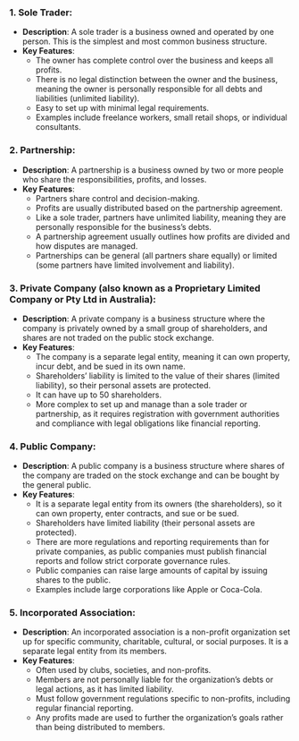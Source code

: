 
### **1. Sole Trader**:
   - **Description**: A sole trader is a business owned and operated by one person. This is the simplest and most common business structure.
   - **Key Features**:
     - The owner has complete control over the business and keeps all profits.
     - There is no legal distinction between the owner and the business, meaning the owner is personally responsible for all debts and liabilities (unlimited liability).
     - Easy to set up with minimal legal requirements.
     - Examples include freelance workers, small retail shops, or individual consultants.

### **2. Partnership**:
   - **Description**: A partnership is a business owned by two or more people who share the responsibilities, profits, and losses.
   - **Key Features**:
     - Partners share control and decision-making.
     - Profits are usually distributed based on the partnership agreement.
     - Like a sole trader, partners have unlimited liability, meaning they are personally responsible for the business’s debts.
     - A partnership agreement usually outlines how profits are divided and how disputes are managed.
     - Partnerships can be general (all partners share equally) or limited (some partners have limited involvement and liability).

### **3. Private Company** (also known as a **Proprietary Limited Company** or **Pty Ltd** in Australia):
   - **Description**: A private company is a business structure where the company is privately owned by a small group of shareholders, and shares are not traded on the public stock exchange.
   - **Key Features**:
     - The company is a separate legal entity, meaning it can own property, incur debt, and be sued in its own name.
     - Shareholders’ liability is limited to the value of their shares (limited liability), so their personal assets are protected.
     - It can have up to 50 shareholders.
     - More complex to set up and manage than a sole trader or partnership, as it requires registration with government authorities and compliance with legal obligations like financial reporting.

### **4. Public Company**:
   - **Description**: A public company is a business structure where shares of the company are traded on the stock exchange and can be bought by the general public.
   - **Key Features**:
     - It is a separate legal entity from its owners (the shareholders), so it can own property, enter contracts, and sue or be sued.
     - Shareholders have limited liability (their personal assets are protected).
     - There are more regulations and reporting requirements than for private companies, as public companies must publish financial reports and follow strict corporate governance rules.
     - Public companies can raise large amounts of capital by issuing shares to the public.
     - Examples include large corporations like Apple or Coca-Cola.

### **5. Incorporated Association**:
   - **Description**: An incorporated association is a non-profit organization set up for specific community, charitable, cultural, or social purposes. It is a separate legal entity from its members.
   - **Key Features**:
     - Often used by clubs, societies, and non-profits.
     - Members are not personally liable for the organization’s debts or legal actions, as it has limited liability.
     - Must follow government regulations specific to non-profits, including regular financial reporting.
     - Any profits made are used to further the organization’s goals rather than being distributed to members.

